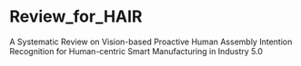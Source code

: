 # Review_for_HAIR
A Systematic Review on Vision-based Proactive Human Assembly Intention Recognition for Human-centric Smart Manufacturing in Industry 5.0
